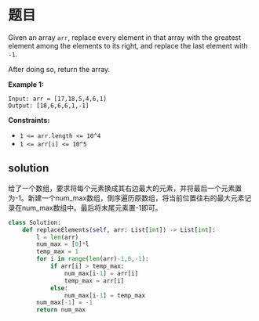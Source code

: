 #  题目

Given an array `arr`, replace every element in that array with the greatest element among the elements to its right, and replace the last element with `-1`.

After doing so, return the array.

 

**Example 1:**

```
Input: arr = [17,18,5,4,6,1]
Output: [18,6,6,6,1,-1]
```

 

**Constraints:**

- `1 <= arr.length <= 10^4`
- `1 <= arr[i] <= 10^5`

## solution

给了一个数组，要求将每个元素换成其右边最大的元素，并将最后一个元素置为-1。新建一个num_max数组，倒序遍历原数组，将当前位置往右的最大元素记录在num_max数组中。最后将末尾元素置-1即可。

```python
class Solution:
    def replaceElements(self, arr: List[int]) -> List[int]:
        l = len(arr)
        num_max = [0]*l
        temp_max = 1
        for i in range(len(arr)-1,0,-1):
            if arr[i] > temp_max:
                num_max[i-1] = arr[i]
                temp_max = arr[i]
            else:
                num_max[i-1] = temp_max
        num_max[-1] = -1
        return num_max
```

